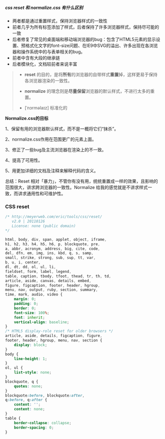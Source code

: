 ##### css reset 和 normalize.css 有什么区别

- 两者都是通过重置样式，保持浏览器样式的一致性
- 前者几乎为所有标签添加了样式，后者保持了许多浏览器样式，保持尽可能的一致
- 后者修复了常见的桌面端和移动端浏览器的bug：包含了HTML5元素的显示设置、预格式化文字的font-size问题、在IE9中SVG的溢出、许多出现在各浏览器和操作系统中的与表单相关的bug。
- 前者中含有大段的继承链
- 后者模块化，文档较前者来说丰富



> - **reset** 的目的，是将**所有**的浏览器的自带样式**重置**掉，这样更易于保持各浏览器渲染的一致性。
>
> - **normalize** 的理念则是**尽量保留**浏览器的默认样式，不进行太多的重置。
> -  [ˈnɔrməlaɪz] 标准化的

**Normalize.css的目标**

1、保留有用的浏览器默认样式，而不是一概将它们“抹杀”。

2、normalize.css作用在范围更广的元素上面。

3、修正了一些bug及主流浏览器在渲染上的不一致。

4、提高了可用性。

5、用更加详细的文档及注释来解释代码的含义。



总结：Reset 相对「暴力」，不管你有没有用，统统重置成一样的效果，且影响的范围很大，讲求跨浏览器的一致性。Normalize 给我的感觉就是不讲求样式一致，而讲求通用性和可维护性。



### CSS reset

```css
/* http://meyerweb.com/eric/tools/css/reset/ 
   v2.0 | 20110126
   License: none (public domain)
*/

html, body, div, span, applet, object, iframe,
h1, h2, h3, h4, h5, h6, p, blockquote, pre,
a, abbr, acronym, address, big, cite, code,
del, dfn, em, img, ins, kbd, q, s, samp,
small, strike, strong, sub, sup, tt, var,
b, u, i, center,
dl, dt, dd, ol, ul, li,
fieldset, form, label, legend,
table, caption, tbody, tfoot, thead, tr, th, td,
article, aside, canvas, details, embed, 
figure, figcaption, footer, header, hgroup, 
menu, nav, output, ruby, section, summary,
time, mark, audio, video {
	margin: 0;
	padding: 0;
	border: 0;
	font-size: 100%;
	font: inherit;
	vertical-align: baseline;
}
/* HTML5 display-role reset for older browsers */
article, aside, details, figcaption, figure, 
footer, header, hgroup, menu, nav, section {
	display: block;
}
body {
	line-height: 1;
}
ol, ul {
	list-style: none;
}
blockquote, q {
	quotes: none;
}
blockquote:before, blockquote:after,
q:before, q:after {
	content: '';
	content: none;
}
table {
	border-collapse: collapse;
	border-spacing: 0;
}
```

